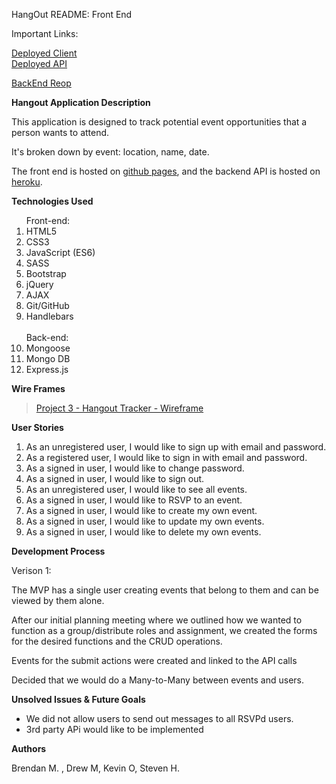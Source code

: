 
HangOut  README: Front End


Important Links:

[Deployed Client](https://we-work-on-master.github.io/hangout-client/)
<br>
[Deployed API](https://mysterious-island-33488.herokuapp.com/)

[BackEnd Reop](https://github.com/We-Work-On-Master/hangout-api)


**Hangout Application  Description**

This application is designed to track potential event opportunities that a person wants to attend.

It's broken down by event: location, name, date.

The front end is hosted on [github pages](https://we-work-on-master.github.io/hangout-client/), and the backend API is hosted on [heroku](https://mysterious-island-33488.herokuapp.com/). 

**Technologies Used**

<ol>
Front-end:
<li>HTML5</li>
<li>CSS3</li>
<li>JavaScript (ES6)</li>
<li>SASS</li>
<li>Bootstrap</li>
<li>jQuery</li>
<li>AJAX</li>
<li>Git/GitHub</li>
<li>Handlebars</li>
<br>
Back-end:
<li>Mongoose</li>
<li>Mongo DB</li>
<li>Express.js</li>
</ol>

**Wire Frames**

<blockquote class="imgur-embed-pub" lang="en" data-id="a/X0bEtGq"><a href="https://imgur.com/a/JpEUSCa">Project 3 - Hangout Tracker - Wireframe</a></blockquote>

**User Stories**

1. As an unregistered user, I would like to sign up with email and password.
2. As a registered user, I would like to sign in with email and password.
3. As a signed in user, I would like to change password.
4. As a signed in user, I would like to sign out.
5. As an unregistered user, I would like to see all events.
6. As a signed in user, I would like to RSVP to an event.
7. As a signed in user, I would like to create my own event.
8. As a signed in user, I would like to update my own events.
9. As a signed in user, I would like to delete my own events. 

**Development Process**

Verison 1:

The MVP has a single user creating events  that belong to them and can be viewed by them alone.

After our initial planning meeting where we outlined how we wanted to function as a group/distribute roles and assignment, we created the forms for the desired functions and the CRUD operations.

Events for the submit actions were created and linked to the API calls

Decided that we would do a Many-to-Many between events and users.

**Unsolved Issues & Future Goals**

- We did not allow users to send out messages to all RSVPd users.
- 3rd party APi would like to be implemented

**Authors**

Brendan M. , Drew M, Kevin O, Steven H.
